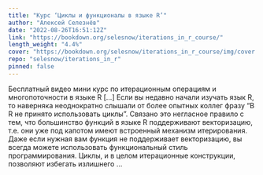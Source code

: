 ```yaml
---
title: "Курс ‘Циклы и функционалы в языке R’"
author: "Алексей Селезнёв"
date: "2022-08-26T16:51:12Z"
link: "https://bookdown.org/selesnow/iterations_in_r_course/"
length_weight: "4.4%"
cover: "https://bookdown.org/selesnow/iterations_in_r_course/img/cover.png"
repo: "selesnow/iterations_in_r"
pinned: false
---
```


Бесплатный видео мини курс по итерационным операциям и многопоточности в языке R [...] Если вы недавно начали изучать язык R, то наверняка неоднократно слышали от более опытных коллег фразу “В R не принято использовать циклы”. Связано это негласное правило с тем, что большинство функций в языке R поддерживают векторизацию, т.е. они уже под капотом имеют встроенный механизм итерирования. Даже если нужная вам функция не поддерживает векторизацию, вы всегда можете использовать функциональный стиль программирования. Циклы, и в целом итерационные конструкции, позволяют избегать излишнего ...
